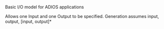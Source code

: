 Basic I/O model for ADIOS applications

Allows one Input and one Output to be specified.
Generation assumes input, output, [input, output]*

